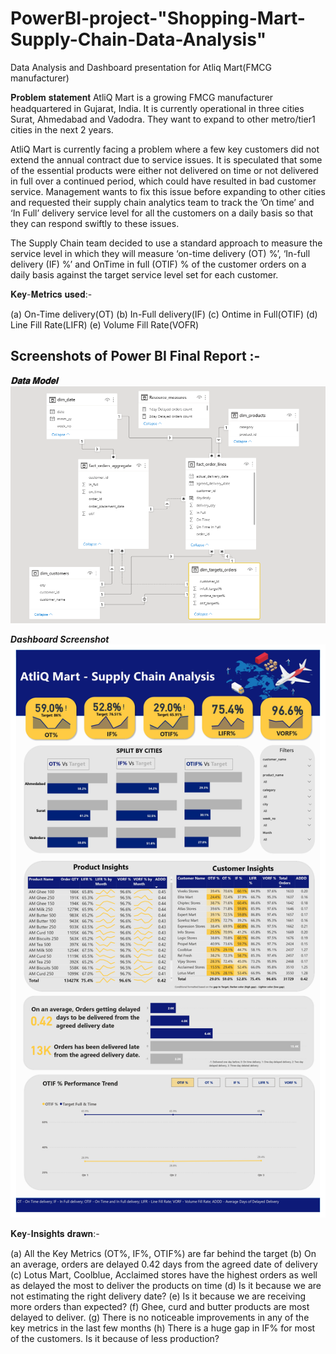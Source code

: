 # PowerBI-project-"Shopping-Mart-Supply-Chain-Data-Analysis"
Data Analysis and Dashboard presentation for Atliq Mart(FMCG manufacturer)

𝐏𝐫𝐨𝐛𝐥𝐞𝐦 𝐬𝐭𝐚𝐭𝐞𝐦𝐞𝐧𝐭
AtliQ Mart is a growing FMCG manufacturer headquartered in Gujarat, India. It is currently operational in three cities Surat, Ahmedabad and Vadodra. They want to expand to other metro/tier1 cities in the next 2 years.

AtliQ Mart is currently facing a problem where a few key customers did not extend the annual contract due to service issues. It is speculated that some of the essential products were either not delivered on time or not delivered in full over a continued period, which could have resulted in bad customer service. Management wants to fix this issue before expanding to other cities and requested their supply chain analytics team to track the ’On time’ and ‘In Full’ delivery service level for all the customers on a daily basis so that they can respond swiftly to these issues.

The Supply Chain team decided to use a standard approach to measure the service level in which they will measure ‘on-time delivery (OT) %’, ‘In-full delivery (IF) %’ and OnTime in full (OTIF) % of the customer orders on a daily basis against the target service level set for each customer.

𝐊𝐞𝐲-𝐌𝐞𝐭𝐫𝐢𝐜𝐬 𝐮𝐬𝐞𝐝:-

(a) On-Time delivery(OT)
(b) In-Full delivery(IF)
(c) Ontime in Full(OTIF)
(d) Line Fill Rate(LIFR)
(e) Volume Fill Rate(VOFR)

## **Screenshots of Power BI  Final Report :-**

***𝐃𝐚𝐭𝐚 𝐌𝐨𝐝𝐞𝐥***
![Data Model](https://github.com/11KrishnaKumar/PowerBI-project--Shopping-Mart-Supply-Chain-Data-Analysis/blob/main/Dashboard%20Images/data_model.png?raw=true)


***Dashboard Screenshot***
![Dashboard](https://github.com/11KrishnaKumar/PowerBI-project--Shopping-Mart-Supply-Chain-Data-Analysis/blob/main/Dashboard%20Images/Dashboard.jpg?raw=true)

𝐊𝐞𝐲-𝐈𝐧𝐬𝐢𝐠𝐡𝐭𝐬 𝐝𝐫𝐚𝐰𝐧:-

(a) All the Key Metrics (OT%, IF%, OTIF%) are far behind the target
(b) On an average, orders are delayed 0.42 days from the agreed date of delivery
(c) Lotus Mart, Coolblue, Acclaimed stores have the highest orders as well as delayed the most to deliver the products on time
(d) Is it because we are not estimating the right delivery date?
(e) Is it because we are receiving more orders than expected?
(f) Ghee, curd and butter products are most delayed to deliver.
(g) There is no noticeable improvements in any of the key metrics in the last few months
(h) There is a huge gap in IF% for most of the customers. Is it because of less production?

